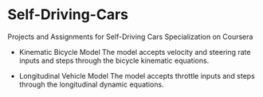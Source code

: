 # Self-Driving-Cars
Projects and Assignments for Self-Driving Cars Specialization on Coursera

* Kinematic Bicycle Model
The model accepts velocity and steering rate inputs and steps through the bicycle kinematic equations.

* Longitudinal Vehicle Model
The model accepts throttle inputs and steps through the longitudinal dynamic equations. 

